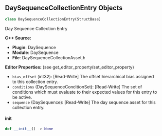 ## DaySequenceCollectionEntry Objects

```python
class DaySequenceCollectionEntry(StructBase)
```

Day Sequence Collection Entry

**C++ Source:**

- **Plugin**: DaySequence
- **Module**: DaySequence
- **File**: DaySequenceCollectionAsset.h

**Editor Properties:** (see get_editor_property/set_editor_property)

- ``bias_offset`` (int32):  [Read-Write] The offset hierarchical bias assigned to this collection entry.
- ``conditions`` (DaySequenceConditionSet):  [Read-Write] The set of conditions which must evaluate to their expected values for this entry to be active.
- ``sequence`` (DaySequence):  [Read-Write] The day sequence asset for this collection entry.

<a id="unreal.DaySequenceCollectionEntry.__init__"></a>

#### __init__

```python
def __init__() -> None
```

<a id="unreal.MVVMBlueprintViewModelContext"></a>